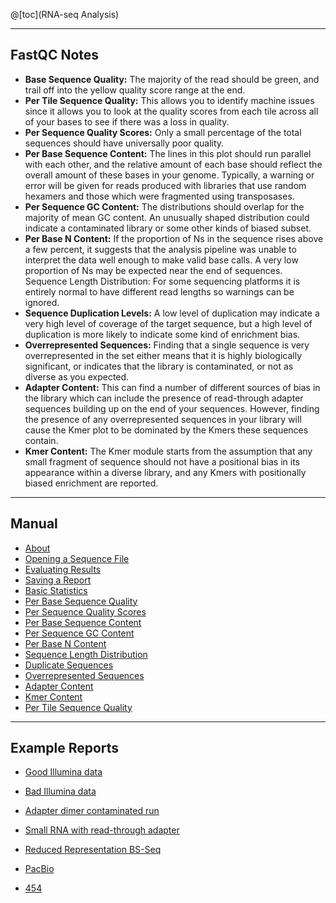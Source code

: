 @[toc](RNA-seq Analysis)

----------

## FastQC Notes ##
- **Base Sequence Quality:** The majority of the read should be green, and trail off into the yellow quality score range at the end.
- **Per Tile Sequence Quality:** This allows you to identify machine issues since it allows you to look at the quality scores from each tile across all of your bases to see if there was a loss in quality.
- **Per Sequence Quality Scores:** Only a small percentage of the total sequences should have universally poor quality.
- **Per Base Sequence Content:** The lines in this plot should run parallel with each other, and the relative amount of each base should reflect the overall amount of these bases in your genome. Typically, a warning or error will be given for reads produced with libraries that use random hexamers and those which were fragmented using transposases.
- **Per Sequence GC Content:** The distributions should overlap for the majority of mean GC content. An unusually shaped distribution could indicate a contaminated library or some other kinds of biased subset.
- **Per Base N Content:** If the proportion of Ns in the sequence rises above a few percent, it suggests that the analysis pipeline was unable to interpret the data well enough to make valid base calls. A very low proportion of Ns may be expected near the end of sequences.
Sequence Length Distribution: For some sequencing platforms it is entirely normal to have different read lengths so warnings can be ignored.
- **Sequence Duplication Levels:** A low level of duplication may indicate a very high level of coverage of the target sequence, but a high level of duplication is more likely to indicate some kind of enrichment bias.
- **Overrepresented Sequences:** Finding that a single sequence is very overrepresented in the set either means that it is highly biologically significant, or indicates that the library is contaminated, or not as diverse as you expected.
- **Adapter Content:** This can find a number of different sources of bias in the library which can include the presence of read-through adapter sequences building up on the end of your sequences. However, finding the presence of any overrepresented sequences in your library will cause the Kmer plot to be dominated by the Kmers these sequences contain.
- **Kmer Content:** The Kmer module starts from the assumption that any small fragment of sequence should not have a positional bias in its appearance within a diverse library, and any Kmers with positionally biased enrichment are reported.

----------

## Manual ##
- [About][2]
- [Opening a Sequence File][3]
- [Evaluating Results][4]
- [Saving a Report][5]
- [Basic Statistics][6]
- [Per Base Sequence Quality][7]
- [Per Sequence Quality Scores][8]
- [Per Base Sequence Content][9]
- [Per Sequence GC Content][10]
- [Per Base N Content][11]
- [Sequence Length Distribution][12]
- [Duplicate Sequences][13]
- [Overrepresented Sequences][14]
- [Adapter Content][15]
- [Kmer Content][16]
- [Per Tile Sequence Quality][17]

----------

## Example Reports ##
- [Good Illumina data][18]
- [Bad Illumina data][19]
- [Adapter dimer contaminated run][20]
- [Small RNA with read-through adapter][21]
- [Reduced Representation BS-Seq][22]
- [PacBio][23]
- [454][24]


  [1]: https://www.bioinformatics.babraham.ac.uk/projects/fastqc/
  [2]: https://www.bioinformatics.babraham.ac.uk/projects/fastqc/Help/1%20Introduction/1.1%20What%20is%20FastQC.html
  [3]: https://www.bioinformatics.babraham.ac.uk/projects/fastqc/Help/2%20Basic%20Operations/2.1%20Opening%20a%20sequence%20file.html
  [4]: https://www.bioinformatics.babraham.ac.uk/projects/fastqc/Help/2%20Basic%20Operations/2.2%20Evaluating%20Results.html
  [5]: https://www.bioinformatics.babraham.ac.uk/projects/fastqc/Help/2%20Basic%20Operations/2.3%20Saving%20a%20Report.html
  [6]: https://www.bioinformatics.babraham.ac.uk/projects/fastqc/Help/3%20Analysis%20Modules/1%20Basic%20Statistics.html
  [7]: https://www.bioinformatics.babraham.ac.uk/projects/fastqc/Help/3%20Analysis%20Modules/2%20Per%20Base%20Sequence%20Quality.html
  [8]: https://www.bioinformatics.babraham.ac.uk/projects/fastqc/Help/3%20Analysis%20Modules/3%20Per%20Sequence%20Quality%20Scores.html
  [9]: https://www.bioinformatics.babraham.ac.uk/projects/fastqc/Help/3%20Analysis%20Modules/4%20Per%20Base%20Sequence%20Content.html
  [10]: https://www.bioinformatics.babraham.ac.uk/projects/fastqc/Help/3%20Analysis%20Modules/5%20Per%20Sequence%20GC%20Content.html
  [11]: https://www.bioinformatics.babraham.ac.uk/projects/fastqc/Help/3%20Analysis%20Modules/6%20Per%20Base%20N%20Content.html
  [12]: https://www.bioinformatics.babraham.ac.uk/projects/fastqc/Help/3%20Analysis%20Modules/7%20Sequence%20Length%20Distribution.html
  [13]: https://www.bioinformatics.babraham.ac.uk/projects/fastqc/Help/3%20Analysis%20Modules/8%20Duplicate%20Sequences.html
  [14]: https://www.bioinformatics.babraham.ac.uk/projects/fastqc/Help/3%20Analysis%20Modules/9%20Overrepresented%20Sequences.html
  [15]: https://www.bioinformatics.babraham.ac.uk/projects/fastqc/Help/3%20Analysis%20Modules/10%20Adapter%20Content.html
  [16]: https://www.bioinformatics.babraham.ac.uk/projects/fastqc/Help/3%20Analysis%20Modules/11%20Kmer%20Content.html
  [17]: https://www.bioinformatics.babraham.ac.uk/projects/fastqc/Help/3%20Analysis%20Modules/12%20Per%20Tile%20Sequence%20Quality.html
  [18]: https://www.bioinformatics.babraham.ac.uk/projects/fastqc/good_sequence_short_fastqc.html
  [19]: https://www.bioinformatics.babraham.ac.uk/projects/fastqc/bad_sequence_fastqc.html
  [20]: https://www.bioinformatics.babraham.ac.uk/projects/fastqc/RNA-Seq_fastqc.html
  [21]: https://www.bioinformatics.babraham.ac.uk/projects/fastqc/small_rna_fastqc.html
  [22]: https://www.bioinformatics.babraham.ac.uk/projects/fastqc/RRBS_fastqc.html
  [23]: https://www.bioinformatics.babraham.ac.uk/projects/fastqc/pacbio_srr075104_fastqc.html
  [24]: https://www.bioinformatics.babraham.ac.uk/projects/fastqc/454_SRR073599_fastqc.html